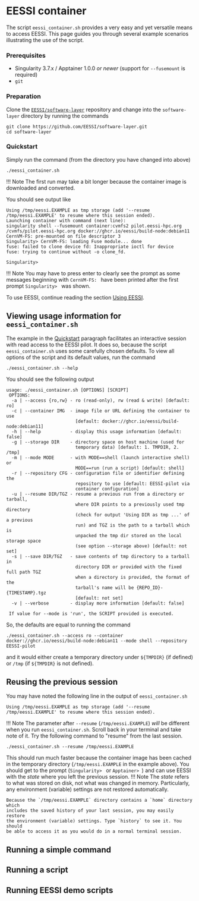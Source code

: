 # EESSI container
The script `eessi_container.sh` provides a very easy and yet versatile means
to access EESSI. This page guides you through several example scenarios
illustrating the use of the script.

### Prerequisites
- Singularity 3.7.x / Apptainer 1.0.0 _or newer_ (support for `--fusemount` is
  required)
- `git`

### Preparation
Clone the [`EESSI/software-layer`](https://github.com/EESSI/software-layer.git)
repository and change into the `software-layer` directory by running the commands
``` { .bash .copy }
git clone https://github.com/EESSI/software-layer.git
cd software-layer
```

### Quickstart
Simply run the command (from the directory you have changed into above)
``` { .bash .copy }
./eessi_container.sh
```
!!! Note
    The first run may take a bit longer because the container image is
    downloaded and converted.

You should see output like
```
Using /tmp/eessi.EXAMPLE as tmp storage (add '--resume /tmp/eessi.EXAMPLE' to resume where this session ended).
Launching container with command (next line):
singularity shell --fusemount container:cvmfs2 pilot.eessi-hpc.org /cvmfs/pilot.eessi-hpc.org docker://ghcr.io/eessi/build-node:debian11
CernVM-FS: pre-mounted on file descriptor 3
Singularity> CernVM-FS: loading Fuse module... done
fuse: failed to clone device fd: Inappropriate ioctl for device
fuse: trying to continue without -o clone_fd.

Singularity>
```
!!! Note
    You may have to press enter to clearly see the prompt as some messages
    beginning with `CernVM-FS: ` have been printed after the first prompt
    `Singularity> ` was shown.

To use EESSI, continue reading the section [Using EESSI](../../using_eessi).

## Viewing usage information for `eessi_container.sh`
The example in the [Quickstart](#quickstart) paragraph facilitates an
interactive session with read access to the EESSI pilot. It does so, because
the script `eessi_container.sh` uses some carefully chosen defaults. To view
all options of the script and its default values, run the command
``` { .bash .copy }
./eessi_container.sh --help
```
You should see the following output
```
usage: ./eessi_container.sh [OPTIONS] [SCRIPT]
 OPTIONS:
  -a | --access {ro,rw} - ro (read-only), rw (read & write) [default: ro]
  -c | --container IMG  - image file or URL defining the container to use
                          [default: docker://ghcr.io/eessi/build-node:debian11]
  -h | --help           - display this usage information [default: false]
  -g | --storage DIR    - directory space on host machine (used for
                          temporary data) [default: 1. TMPDIR, 2. /tmp]
  -m | --mode MODE      - with MODE==shell (launch interactive shell) or
                          MODE==run (run a script) [default: shell]
  -r | --repository CFG - configuration file or identifier defining the
                          repository to use [default: EESSI-pilot via
                          container configuration]
  -u | --resume DIR/TGZ - resume a previous run from a directory or tarball,
                          where DIR points to a previously used tmp directory
                          (check for output 'Using DIR as tmp ...' of a previous
                          run) and TGZ is the path to a tarball which is
                          unpacked the tmp dir stored on the local storage space
                          (see option --storage above) [default: not set]
  -s | --save DIR/TGZ   - save contents of tmp directory to a tarball in
                          directory DIR or provided with the fixed full path TGZ
                          when a directory is provided, the format of the
                          tarball's name will be {REPO_ID}-{TIMESTAMP}.tgz
                          [default: not set]
  -v | --verbose        - display more information [default: false]

 If value for --mode is 'run', the SCRIPT provided is executed.
```

So, the defaults are equal to running the command
``` { .bash .copy }
./eessi_container.sh --access ro --container docker://ghcr.io/eessi/build-node:debian11 --mode shell --repository EESSI-pilot
```
and it would either create a temporary directory under `${TMPDIR}` (if defined)
or `/tmp` (if `${TMPDIR}` is not defined).

## Reusing the previous session
You may have noted the following line in the output of `eessi_container.sh`
```
Using /tmp/eessi.EXAMPLE as tmp storage (add '--resume /tmp/eessi.EXAMPLE' to resume where this session ended).
```
!!! Note
    The parameter after `--resume` (`/tmp/eessi.EXAMPLE`) *will* be different
    when you run `eessi_container.sh`. Scroll back in your terminal and take
    note of it.
Try the following command to "resume" from the last session.
```
./eessi_container.sh --resume /tmp/eessi.EXAMPLE
```
This should run much faster because the container image has been cached in the
temporary directory (`/tmp/eessi.EXAMPLE` in the example above). You should
get to the prompt (`Singularity> ` or `Apptainer> `) and can use EESSI with
the _state_ where you left the previous session.
!!! Note
    The _state_ refers to what was stored on disk, not what was changed in
    memory. Particularly, any environment (variable) settings are not restored
    automatically.

    Because the `/tmp/eessi.EXAMPLE` directory contains a `home` directory which
    includes the saved history of your last session, you may easily restore
    the environment (variable) settings. Type `history` to see it. You should
    be able to access it as you would do in a normal terminal session.

## Running a simple command
## Running a script
## Running EESSI demo scripts
